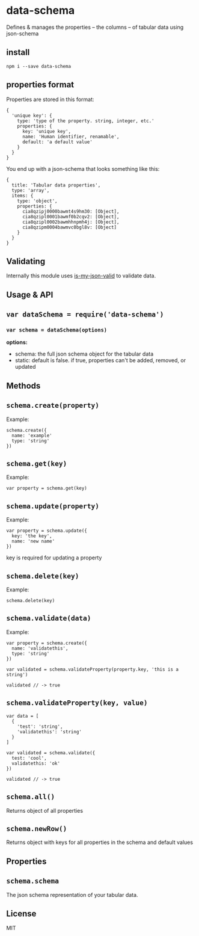 # data-schema

Defines & manages the properties – the columns – of tabular data using json-schema

## install

```
npm i --save data-schema
```

## properties format

Properties are stored in this format:

```
{
  'unique key': {
    type: 'type of the property. string, integer, etc.'
    properties: {
      key: 'unique key',
      name: 'Human identifier, renamable',
      default: 'a default value'
    }
  }
}
```

You end up with a json-schema that looks something like this:

```
{ 
  title: 'Tabular data properties',
  type: 'array',
  items: { 
    type: 'object',
    properties: {
      cia8qzipj0000bawmt4s9hm30: [Object],
      cia8qzipl0001bawmf0b2cqv2: [Object],
      cia8qzipl0002bawmhhnpmh4j: [Object],
      cia8qzipm0004bawmvc0bgl8v: [Object] 
    } 
  } 
}
```

## Validating

Internally this module uses [is-my-json-valid](http://npmjs.org/is-my-json-valid) to validate data.

## Usage & API

## `var dataSchema = require('data-schema')`

### `var schema = dataSchema(options)`

**options:**  
  - schema: the full json schema object for the tabular data
  - static: default is false. if true, properties can't be added, removed, or updated

## Methods

## `schema.create(property)`

Example:

```
schema.create({
  name: 'example'
  type: 'string'
})
```

## `schema.get(key)`

Example:

```
var property = schema.get(key)
```

## `schema.update(property)`

Example:

```
var property = schema.update({
  key: 'the key',
  name: 'new name'
})
```

key is required for updating a property

## `schema.delete(key)`

Example:

```
schema.delete(key)
```

## `schema.validate(data)`

Example:

```
var property = schema.create({
  name: 'validatethis',
  type: 'string'
})

var validated = schema.validateProperty(property.key, 'this is a string')

validated // -> true
```

## `schema.validateProperty(key, value)`

```
var data = [
  {
    'test': 'string',
    'validatethis': 'string'
  }
]

var validated = schema.validate({
  test: 'cool',
  validatethis: 'ok'
})

validated // -> true
```

## `schema.all()`

Returns object of all properties

## `schema.newRow()`

Returns object with keys for all properties in the schema and default values

## Properties

## `schema.schema`

The json schema representation of your tabular data.

## License

MIT